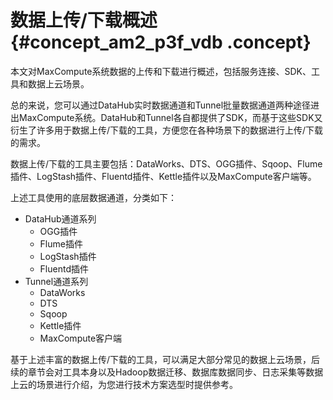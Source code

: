 # 数据上传/下载概述 {#concept_am2_p3f_vdb .concept}

本文对MaxCompute系统数据的上传和下载进行概述，包括服务连接、SDK、工具和数据上云场景。

总的来说，您可以通过DataHub实时数据通道和Tunnel批量数据通道两种途径进出MaxCompute系统。DataHub和Tunnel各自都提供了SDK，而基于这些SDK又衍生了许多用于数据上传/下载的工具，方便您在各种场景下的数据进行上传/下载的需求。

数据上传/下载的工具主要包括：DataWorks、DTS、OGG插件、Sqoop、Flume插件、LogStash插件、Fluentd插件、Kettle插件以及MaxCompute客户端等。

上述工具使用的底层数据通道，分类如下：

-   DataHub通道系列
    -   OGG插件
    -   Flume插件
    -   LogStash插件
    -   Fluentd插件
-   Tunnel通道系列
    -   DataWorks
    -   DTS
    -   Sqoop
    -   Kettle插件
    -   MaxCompute客户端

基于上述丰富的数据上传/下载的工具，可以满足大部分常见的数据上云场景，后续的章节会对工具本身以及Hadoop数据迁移、数据库数据同步、日志采集等数据上云的场景进行介绍，为您进行技术方案选型时提供参考。

